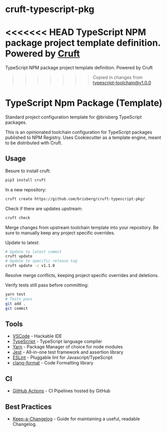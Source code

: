 # cruft-typescript-pkg
<<<<<<< HEAD
TypeScript NPM package project template definition. Powered by [Cruft](https://github.com/cruft/cruft)
=======
TypeScript NPM package project template definition. Powered by Cruft
>>>>>>> Copied in changes from typescript-toolchain@v1.0.0

# TypeScript Npm Package (Template)

Standard project configuration template for @brisberg TypeScript packages.

This is an opinionated toolchain configuration for TypeScript packages published to NPM Registry.
Uses Cookiecutter as a template engine, meant to be distributed with Cruft.

## Usage

Besure to install cruft:

```bash
pip3 install cruft
```

In a new repository:
```bash
cruft create https://github.com/brisberg/cruft-typescript-pkg/
```

Check if there are updates upstream:
```bash
cruft check
```

Merge changes from upstream toolchain template into your repository. Be sure to manually keep any project specific overrides.

Update to latest:
```bash
# Update to latest commit
cruft update
# Update to specific release tag
cruft update -c v1.1.0
```

Resolve merge conflicts, keeping project specific overrides and deletions.

Verify tests still pass before committing:
```bash
yarn test
# Tests pass
git add .
git commit
```

## Tools

- [VSCode](https://code.visualstudio.com/) - Hackable IDE
- [TypeScript](https://www.typescriptlang.org/) - TypeScript language compiler
- [Yarn](https://yarnpkg.com/) - Package Manager of choice for node modules
- [Jest](https://jestjs.io/en/) - All-in-one test framework and assertion library
- [ESLint](https://eslint.org/) - Pluggable lint for Javascript/TypeScript
- [clang-format](https://clang.llvm.org/) - Code Formatting library

## CI

- [GitHub Actions](https://github.com/features/actions) - CI Pipelines hosted by GitHub

## Best Practices

- [Keep-a-Changelog](https://keepachangelog.com/en/1.0.0/) - Guide for maintaining a useful, readable Changelog.
